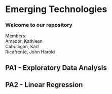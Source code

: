 # Emerging Technologies

### Welcome to our repository

Members: <br/>
Amador, Kathleen <br/>
Cabulagan, Karl <br/>
Ricafrente, John Harold <br/>

## PA1 - Exploratory Data Analysis

## PA2 - Linear Regression
